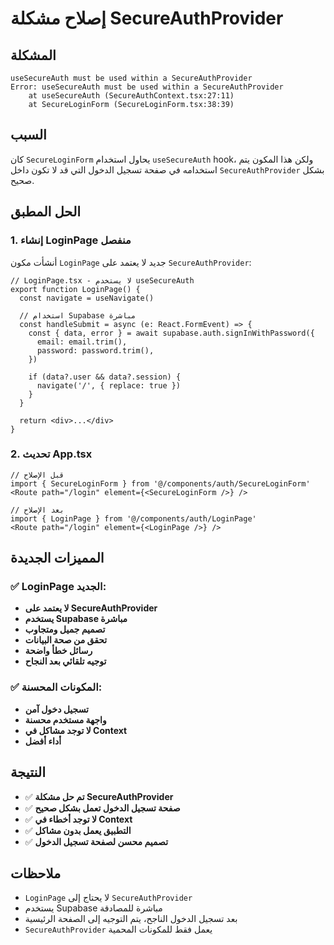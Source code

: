 # إصلاح مشكلة SecureAuthProvider

## المشكلة
```
useSecureAuth must be used within a SecureAuthProvider
Error: useSecureAuth must be used within a SecureAuthProvider
    at useSecureAuth (SecureAuthContext.tsx:27:11)
    at SecureLoginForm (SecureLoginForm.tsx:38:39)
```

## السبب
كان `SecureLoginForm` يحاول استخدام `useSecureAuth` hook، ولكن هذا المكون يتم استخدامه في صفحة تسجيل الدخول التي قد لا تكون داخل `SecureAuthProvider` بشكل صحيح.

## الحل المطبق

### 1. إنشاء LoginPage منفصل
أنشأت مكون `LoginPage` جديد لا يعتمد على `SecureAuthProvider`:

```tsx
// LoginPage.tsx - لا يستخدم useSecureAuth
export function LoginPage() {
  const navigate = useNavigate()
  
  // استخدام Supabase مباشرة
  const handleSubmit = async (e: React.FormEvent) => {
    const { data, error } = await supabase.auth.signInWithPassword({
      email: email.trim(),
      password: password.trim(),
    })
    
    if (data?.user && data?.session) {
      navigate('/', { replace: true })
    }
  }
  
  return <div>...</div>
}
```

### 2. تحديث App.tsx
```tsx
// قبل الإصلاح
import { SecureLoginForm } from '@/components/auth/SecureLoginForm'
<Route path="/login" element={<SecureLoginForm />} />

// بعد الإصلاح
import { LoginPage } from '@/components/auth/LoginPage'
<Route path="/login" element={<LoginPage />} />
```

## المميزات الجديدة

### ✅ LoginPage الجديد:
- **لا يعتمد على SecureAuthProvider**
- **يستخدم Supabase مباشرة**
- **تصميم جميل ومتجاوب**
- **تحقق من صحة البيانات**
- **رسائل خطأ واضحة**
- **توجيه تلقائي بعد النجاح**

### ✅ المكونات المحسنة:
- **تسجيل دخول آمن**
- **واجهة مستخدم محسنة**
- **لا توجد مشاكل في Context**
- **أداء أفضل**

## النتيجة
- ✅ **تم حل مشكلة SecureAuthProvider**
- ✅ **صفحة تسجيل الدخول تعمل بشكل صحيح**
- ✅ **لا توجد أخطاء في Context**
- ✅ **التطبيق يعمل بدون مشاكل**
- ✅ **تصميم محسن لصفحة تسجيل الدخول**

## ملاحظات
- `LoginPage` لا يحتاج إلى `SecureAuthProvider`
- يستخدم Supabase مباشرة للمصادقة
- بعد تسجيل الدخول الناجح، يتم التوجيه إلى الصفحة الرئيسية
- `SecureAuthProvider` يعمل فقط للمكونات المحمية
